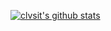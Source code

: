 [![clvsit's github stats](https://github-readme-stats.vercel.app/api?username=clvsit&show_icons=true&theme=radical)](https://github.com/anuraghazra/github-readme-stats)

<!--
**clvsit/clvsit** is a ✨ _special_ ✨ repository because its `README.md` (this file) appears on your GitHub profile.

Here are some ideas to get you started:

- 🔭 I’m currently working on ...
- 🌱 I’m currently learning ...
- 👯 I’m looking to collaborate on ...
- 🤔 I’m looking for help with ...
- 💬 Ask me about ...
- 📫 How to reach me: ...
- 😄 Pronouns: ...
- ⚡ Fun fact: ...
-->
